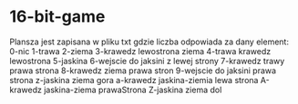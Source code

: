 # 16-bit-game
Plansza jest zapisana w pliku txt gdzie liczba odpowiada za dany element:
0-nic
1-trawa 
2-ziema
3-krawedz lewostrona ziema
4-trawa krawedz lewostrona
5-jaskina
6-wejscie do jaksini z lewej strony
7-krawedz trawy prawa strona
8-krawedz ziema prawa stron
9-wejscie do jaksini prawa strona
z-jaskina ziema gora
a-krawedz jaskina-ziemia lewa strona
A-krawedz jaskina-ziema prawaStrona
Z-jaskina ziema dol
